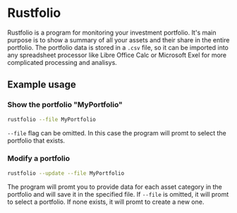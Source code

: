 # Rustfolio

Rustfolio is a program for monitoring your investment portfolio. It's main purpose is to show a summary of all your assets and their share in the entire portfolio. The portfolio data is stored in a `.csv` file, so it can be imported into any spreadsheet processor like Libre Office Calc or Microsoft Exel for more complicated processing and analisys.

## Example usage

### Show the portfolio "MyPortfolio"

```sh
rustfolio --file MyPortfolio
```

`--file` flag can be omitted. In this case the program will promt to select the portfolio that exists.

### Modify a portfolio

```sh
rustfolio --update --file MyPortfolio
```

The program will promt you to provide data for each asset category in the portfolio and will save it in the specified file. If `--file` is omitted, it will promt to select a portfolio. If none exists, it will promt to create a new one.
